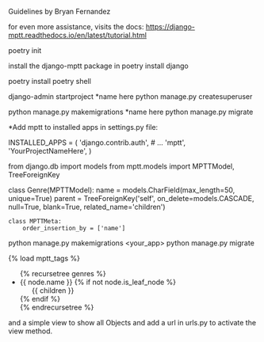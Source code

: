 Guidelines by Bryan Fernandez

for even more assistance, visits the docs:
https://django-mptt.readthedocs.io/en/latest/tutorial.html

poetry init

install the django-mptt package in poetry
install django

poetry install
poetry shell

django-admin startproject *name here
python manage.py createsuperuser

python manage.py makemigrations *name here
python manage.py migrate


*Add mptt to installed apps in settings.py file:

INSTALLED_APPS = (
    'django.contrib.auth',
    # ...
    'mptt',
    'YourProjectNameHere',
)


from django.db import models
from mptt.models import MPTTModel, TreeForeignKey

class Genre(MPTTModel):
    name = models.CharField(max_length=50, unique=True)
    parent = TreeForeignKey('self', on_delete=models.CASCADE, null=True, blank=True, related_name='children')

    class MPTTMeta:
        order_insertion_by = ['name']


python manage.py makemigrations <your_app>
python manage.py migrate


{% load mptt_tags %}
<ul>
    {% recursetree genres %}
        <li>
            {{ node.name }}
            {% if not node.is_leaf_node %}
                <ul class="children">
                    {{ children }}
                </ul>
            {% endif %}
        </li>
    {% endrecursetree %}
</ul>

and a simple view to show all Objects
and add a url in urls.py to activate the view method.